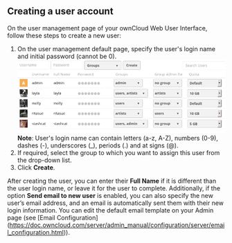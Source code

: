 ## Creating a user account

On the user management page of your ownCloud Web User Interface, follow these steps to create a new user:

1. On the user management default page, specify the user's login name and initial password (cannot be 0).
![Image](users-config.png)
**Note**: User's login name can contain letters (a-z, A-Z), numbers (0-9), dashes (-), underscores (_), periods (.) and at signs (@).
2. If required, select the group to which you want to assign this user from the drop-down list.
3. Click **Create**.

After creating the user, you can enter their **Full Name** if it is different than the user login name, or leave it for the user to complete. Additionally, if the option **Send email to new user** is enabled, you can also specify the new user’s email address, and an email is automatically sent them with their new login information. You can edit the default email template on your Admin page (see [Email Configuration] (https://doc.owncloud.com/server/admin_manual/configuration/server/email_configuration.html)).

